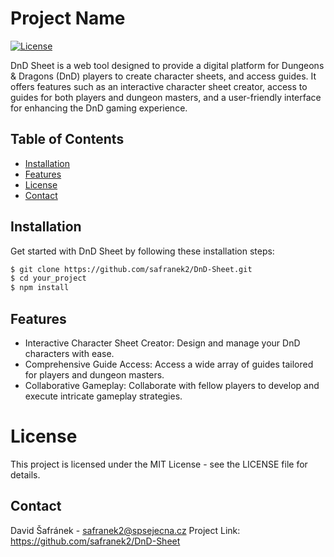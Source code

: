 # Project Name

[![License](https://img.shields.io/badge/License-MIT-blue.svg)](https://opensource.org/licenses/MIT)

DnD Sheet is a web tool designed to provide a digital platform for Dungeons & Dragons (DnD) players to create character sheets, and access guides. It offers features such as an interactive character sheet creator, access to guides for both players and dungeon masters, and a user-friendly interface for enhancing the DnD gaming experience.

## Table of Contents

- [Installation](#installation)
- [Features](#features)
- [License](#license)
- [Contact](#contact)

## Installation

Get started with DnD Sheet by following these installation steps:

```bash
$ git clone https://github.com/safranek2/DnD-Sheet.git
$ cd your_project
$ npm install
```

## Features
- Interactive Character Sheet Creator: Design and manage your DnD characters with ease.
- Comprehensive Guide Access: Access a wide array of guides tailored for players and dungeon masters.
- Collaborative Gameplay: Collaborate with fellow players to develop and execute intricate gameplay strategies.

# License
This project is licensed under the MIT License - see the LICENSE file for details.

## Contact
David Šafránek - safranek2@spsejecna.cz
Project Link: https://github.com/safranek2/DnD-Sheet
